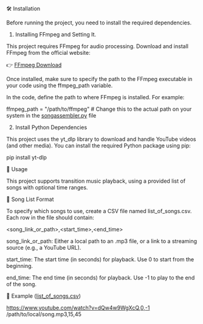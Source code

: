 🛠️ Installation

Before running the project, you need to install the required dependencies.

1. Installing FFmpeg and Setting It.

This project requires FFmpeg for audio processing. Download and install FFmpeg from the official website:

👉 [FFmpeg Download](https://ffmpeg.org/download.html)

Once installed, make sure to specify the path to the FFmpeg executable in your code using the ffmpeg_path variable.

In the code, define the path to where FFmpeg is installed. For example:

ffmpeg_path = "/path/to/ffmpeg"  # Change this to the actual path on your system in the [songassembler.py](https://github.com/Prashil1/Track-Assembler/blob/main/songassembler.py) file


2. Install Python Dependencies

This project uses the yt_dlp library to download and handle YouTube videos (and other media). You can install the required Python package using pip:

pip install yt-dlp





📖 Usage

This project supports transition music playback, using a provided list of songs with optional time ranges.



🎵 Song List Format

To specify which songs to use, create a CSV file named list_of_songs.csv. Each row in the file should contain:

<song_link_or_path>,<start_time>,<end_time>


song_link_or_path: Either a local path to an .mp3 file, or a link to a streaming source (e.g., a YouTube URL).

start_time: The start time (in seconds) for playback. Use 0 to start from the beginning.

end_time: The end time (in seconds) for playback. Use -1 to play to the end of the song.

📂 Example ([list_of_songs.csv](https://github.com/Prashil1/Track-Assembler/blob/main/list_of_songs.csv))

https://www.youtube.com/watch?v=dQw4w9WgXcQ,0,-1
/path/to/local/song.mp3,15,45